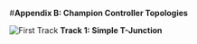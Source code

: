 #__**Appendix B: Champion Controller Topologies**__

![First Track]()
**Track 1: Simple T-Junction**
